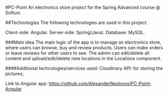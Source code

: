 #PC-Point
An electronics store project for the Spring Advanced course @ Softuni

##Technologies
The following technologies are used in this project:

Client-side: Angular.
Server-side: Spring(Java).
Database: MySQL.

###Main idea
The main logic of the app is to manage an electronics store, where users can browse, buy and review products. Users can make orders or leave reviews for other users to see. The admin can edit/delete all content and upload/edit/delete new locations in the Locations component.

####Additional technologies/services used:
Cloudinary API: for storing the pictures;

Link to Angular app: https://github.com/AlexanderNestorov/PC-Point-Angular
